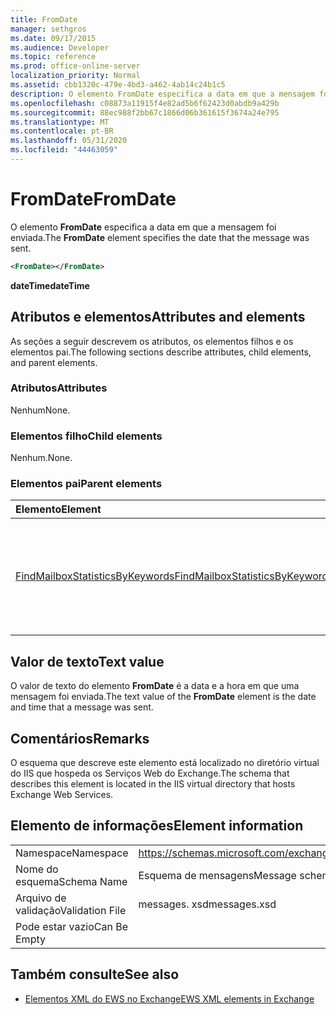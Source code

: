 ```yaml
---
title: FromDate
manager: sethgros
ms.date: 09/17/2015
ms.audience: Developer
ms.topic: reference
ms.prod: office-online-server
localization_priority: Normal
ms.assetid: cbb1320c-479e-4bd3-a462-4ab14c24b1c5
description: O elemento FromDate especifica a data em que a mensagem foi enviada.
ms.openlocfilehash: c08873a11915f4e82ad5b6f62423d0abdb9a429b
ms.sourcegitcommit: 88ec988f2bb67c1866d06b361615f3674a24e795
ms.translationtype: MT
ms.contentlocale: pt-BR
ms.lasthandoff: 05/31/2020
ms.locfileid: "44463059"
---
```

# <a name="fromdate"></a><span data-ttu-id="b15e2-103">FromDate</span><span class="sxs-lookup"><span data-stu-id="b15e2-103">FromDate</span></span>

<span data-ttu-id="b15e2-104">O elemento **FromDate** especifica a data em que a mensagem foi enviada.</span><span class="sxs-lookup"><span data-stu-id="b15e2-104">The **FromDate** element specifies the date that the message was sent.</span></span> 
  
```XML
<FromDate></FromDate>
```

 <span data-ttu-id="b15e2-105">**dateTime**</span><span class="sxs-lookup"><span data-stu-id="b15e2-105">**dateTime**</span></span>
## <a name="attributes-and-elements"></a><span data-ttu-id="b15e2-106">Atributos e elementos</span><span class="sxs-lookup"><span data-stu-id="b15e2-106">Attributes and elements</span></span>

<span data-ttu-id="b15e2-107">As seções a seguir descrevem os atributos, os elementos filhos e os elementos pai.</span><span class="sxs-lookup"><span data-stu-id="b15e2-107">The following sections describe attributes, child elements, and parent elements.</span></span>
  
### <a name="attributes"></a><span data-ttu-id="b15e2-108">Atributos</span><span class="sxs-lookup"><span data-stu-id="b15e2-108">Attributes</span></span>

<span data-ttu-id="b15e2-109">Nenhum</span><span class="sxs-lookup"><span data-stu-id="b15e2-109">None.</span></span>
  
### <a name="child-elements"></a><span data-ttu-id="b15e2-110">Elementos filho</span><span class="sxs-lookup"><span data-stu-id="b15e2-110">Child elements</span></span>

<span data-ttu-id="b15e2-111">Nenhum.</span><span class="sxs-lookup"><span data-stu-id="b15e2-111">None.</span></span>
  
### <a name="parent-elements"></a><span data-ttu-id="b15e2-112">Elementos pai</span><span class="sxs-lookup"><span data-stu-id="b15e2-112">Parent elements</span></span>

|<span data-ttu-id="b15e2-113">**Elemento**</span><span class="sxs-lookup"><span data-stu-id="b15e2-113">**Element**</span></span>|<span data-ttu-id="b15e2-114">**Descrição**</span><span class="sxs-lookup"><span data-stu-id="b15e2-114">**Description**</span></span>|
|:-----|:-----|
|[<span data-ttu-id="b15e2-115">FindMailboxStatisticsByKeywords</span><span class="sxs-lookup"><span data-stu-id="b15e2-115">FindMailboxStatisticsByKeywords</span></span>](findmailboxstatisticsbykeywords.md) <br/> |<span data-ttu-id="b15e2-116">Especifica uma solicitação para pesquisar estatísticas de caixa de correio por palavra-chave.</span><span class="sxs-lookup"><span data-stu-id="b15e2-116">Specifies a request to search for mailbox statistics by keyword.</span></span>  <br/> |
   
## <a name="text-value"></a><span data-ttu-id="b15e2-117">Valor de texto</span><span class="sxs-lookup"><span data-stu-id="b15e2-117">Text value</span></span>

<span data-ttu-id="b15e2-118">O valor de texto do elemento **FromDate** é a data e a hora em que uma mensagem foi enviada.</span><span class="sxs-lookup"><span data-stu-id="b15e2-118">The text value of the **FromDate** element is the date and time that a message was sent.</span></span> 
  
## <a name="remarks"></a><span data-ttu-id="b15e2-119">Comentários</span><span class="sxs-lookup"><span data-stu-id="b15e2-119">Remarks</span></span>

<span data-ttu-id="b15e2-120">O esquema que descreve este elemento está localizado no diretório virtual do IIS que hospeda os Serviços Web do Exchange.</span><span class="sxs-lookup"><span data-stu-id="b15e2-120">The schema that describes this element is located in the IIS virtual directory that hosts Exchange Web Services.</span></span>
  
## <a name="element-information"></a><span data-ttu-id="b15e2-121">Elemento de informações</span><span class="sxs-lookup"><span data-stu-id="b15e2-121">Element information</span></span>

|||
|:-----|:-----|
|<span data-ttu-id="b15e2-122">Namespace</span><span class="sxs-lookup"><span data-stu-id="b15e2-122">Namespace</span></span>  <br/> |https://schemas.microsoft.com/exchange/services/2006/messages  <br/> |
|<span data-ttu-id="b15e2-123">Nome do esquema</span><span class="sxs-lookup"><span data-stu-id="b15e2-123">Schema Name</span></span>  <br/> |<span data-ttu-id="b15e2-124">Esquema de mensagens</span><span class="sxs-lookup"><span data-stu-id="b15e2-124">Message schema</span></span>  <br/> |
|<span data-ttu-id="b15e2-125">Arquivo de validação</span><span class="sxs-lookup"><span data-stu-id="b15e2-125">Validation File</span></span>  <br/> |<span data-ttu-id="b15e2-126">messages. xsd</span><span class="sxs-lookup"><span data-stu-id="b15e2-126">messages.xsd</span></span>  <br/> |
|<span data-ttu-id="b15e2-127">Pode estar vazio</span><span class="sxs-lookup"><span data-stu-id="b15e2-127">Can Be Empty</span></span>  <br/> ||
   
## <a name="see-also"></a><span data-ttu-id="b15e2-128">Também consulte</span><span class="sxs-lookup"><span data-stu-id="b15e2-128">See also</span></span>



- [<span data-ttu-id="b15e2-129">Elementos XML do EWS no Exchange</span><span class="sxs-lookup"><span data-stu-id="b15e2-129">EWS XML elements in Exchange</span></span>](ews-xml-elements-in-exchange.md)

